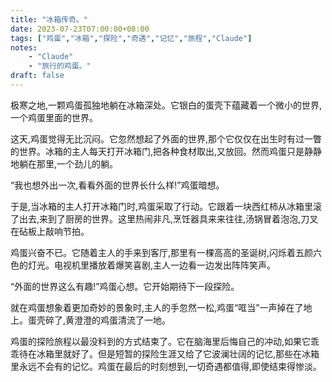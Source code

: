 ```yaml
---
title: "冰箱传奇。"
date: 2023-07-23T07:00:00+08:00
tags: ["鸡蛋","冰箱","探险","奇遇","记忆","旅程","Claude"]
notes:
    - "Claude"
    - "旅行的鸡蛋。"
draft: false
---
```


极寒之地,一颗鸡蛋孤独地躺在冰箱深处。它银白的蛋壳下蕴藏着一个微小的世界,一个鸡蛋里面的世界。

这天,鸡蛋觉得无比沉闷。它忽然想起了外面的世界,那个它仅仅在出生时有过一瞥的世界。冰箱的主人每天打开冰箱门,把各种食材取出,又放回。然而鸡蛋只是静静地躺在那里,一个劲儿的躺。

“我也想外出一次,看看外面的世界长什么样!”鸡蛋暗想。

于是,当冰箱的主人打开冰箱门时,鸡蛋采取了行动。它跟着一块西红柿从冰箱里滚了出去,来到了厨房的世界。这里热闹非凡,烹饪器具来来往往,汤锅冒着泡泡,刀叉在砧板上敲响节拍。

鸡蛋兴奋不已。它随着主人的手来到客厅,那里有一棵高高的圣诞树,闪烁着五颜六色的灯光。电视机里播放着爆笑喜剧,主人一边看一边发出阵阵笑声。

“外面的世界这么有趣!”鸡蛋心想。它开始期待下一段探险。

就在鸡蛋想象着更加奇妙的景象时,主人的手忽然一松,鸡蛋“哐当”一声掉在了地上。蛋壳碎了,黄澄澄的鸡蛋清流了一地。

鸡蛋的探险旅程以最没料到的方式结束了。它在脑海里后悔自己的冲动,如果它乖乖待在冰箱里就好了。但是短暂的探险生涯又给了它波澜壮阔的记忆,那些在冰箱里永远不会有的记忆。鸡蛋在最后的时刻想到,一切奇遇都值得,即使结束得惨淡。